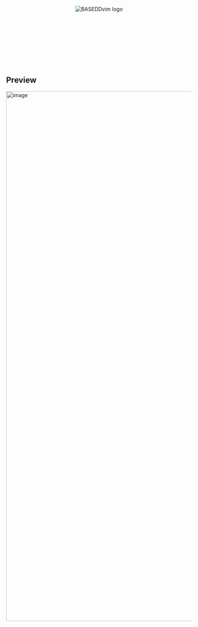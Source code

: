 <p align="center">
  <picture>
    <source media="(prefers-color-scheme: dark)" srcset="https://github.com/user-attachments/assets/2d6eb58d-9ef0-4b70-8a3b-85890dcf10ac">
    <source media="(prefers-color-scheme: light)" srcset="https://github.com/user-attachments/assets/6b6edbd6-b603-46de-8911-d74985541bb7">
    <img style="min-height:160px;" alt="BASEDDvim logo" src="https://github.com/user-attachments/assets/2d6eb58d-9ef0-4b70-8a3b-85890dcf10ac">
  </picture>
</p>

## Preview
<img width="1440" alt="image" src="https://github.com/user-attachments/assets/bfaba634-ba74-4f57-a407-c0ac08a2ae62">

